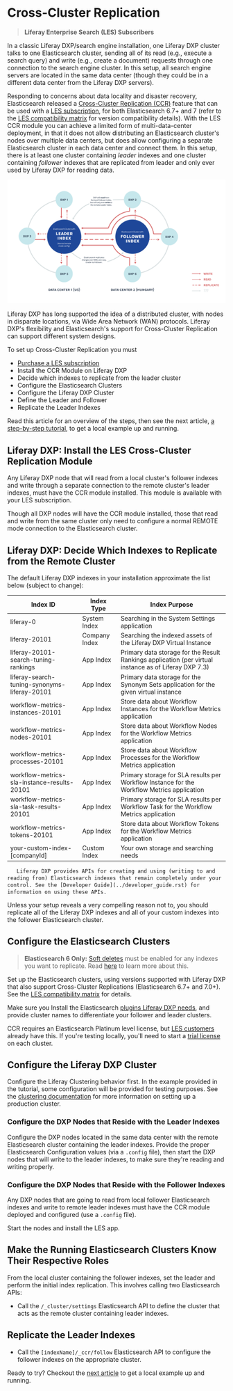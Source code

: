 # Cross-Cluster Replication

> **Liferay Enterprise Search (LES) Subscribers**

In a classic Liferay DXP/search engine installation, one Liferay DXP cluster talks to one Elasticsearch cluster, sending all of its read (e.g., execute a search query) and write (e.g., create a document) requests through one connection to the search engine cluster. In this setup, all search engine servers are located in the same data center (though they could be in a different data center from the Liferay DXP servers).

Responding to concerns about data locality and disaster recovery, Elasticsearch released a [Cross-Cluster Replication (CCR)](https://www.elastic.co/guide/en/elasticsearch/reference/current/xpack-ccr.html) feature that can be used with a [LES subscription](https://www.liferay.com/products/dxp/enterprise-search), for both Elasticsearch 6.7+ and 7 (refer to the [LES compatibility matrix](https://www.liferay.com/compatibility-matrix/liferay-enterprise-search) for version compatibility details). With the LES CCR module you can achieve a limited form of multi-data-center deployment, in that it does not allow distributing an Elasticsearch cluster's nodes over multiple data centers, but does allow configuring a separate Elasticsearch cluster in each data center and connect them. In this setup, there is at least one cluster containing _leader_ indexes and one cluster containing _follower_ indexes that are replicated from leader and only ever used by Liferay DXP for reading data.

![With Cross-Cluster Replication, disparate data centers can hold synchronized Elasticsearch Clusters with Liferay DXP indexes.](./cross-cluster-replication/images/01.png)


Liferay DXP has long supported the idea of a distributed cluster, with nodes in disparate locations, via Wide Area Network (WAN) protocols. Liferay DXP's flexibility and Elasticsearch's support for Cross-Cluster Replication can support different system designs.

To set up Cross-Cluster Replication you must

- [Purchase a LES subscription](https://www.liferay.com/products/dxp/enterprise-search)
- Install the CCR Module on Liferay DXP
- Decide which indexes to replicate from the leader cluster
- Configure the Elasticsearch Clusters
- Configure the Liferay DXP Cluster
- Define the Leader and Follower
- Replicate the Leader Indexes

Read this article for an overview of the steps, then see the next article, [a step-by-step tutorial](./configuring-cross-cluster-replication.md), to get a local example up and running.

## Liferay DXP: Install the LES Cross-Cluster Replication Module

<!-- Does a docker container constitute a single node in a cluster? if so we'll need to instruct to use the mp app in control panel to install the ccr module into each dxp node that will use a read-only connection to the follower cluster. -->

Any Liferay DXP node that will read from a local cluster's follower indexes and write through a separate connection to the remote cluster's leader indexes, must have the CCR module installed. This module is available with your LES subscription.

Though all DXP nodes will have the CCR module installed, those that read and write from the same cluster only need to configure a normal REMOTE mode connection to the Elasticsearch cluster.

##  Liferay DXP: Decide Which Indexes to Replicate from the Remote Cluster

The default Liferay DXP indexes in your installation approximate the list below (subject to change):
<!-- This table is probably good info to include somewhere more central, not just in CCR docs -->

| Index ID                                      | Index Type    | Index Purpose |
| --------------------------------------------- | ------------- | ------------- |
| liferay-0                                     | System Index  | Searching in the System Settings application |
| liferay-20101                                 | Company Index | Searching the indexed assets of the Liferay DXP Virtual Instance |
| liferay-20101-search-tuning-rankings          | App Index     | Primary data storage for the Result Rankings application (per virtual instance as of Liferay DXP 7.3) |
| liferay-search-tuning-synonyms-liferay-20101  | App Index     | Primary data storage for the Synonym Sets application for the given virtual instance |
| workflow-metrics-instances-20101              | App Index     | Store data about Workflow Instances for the Workflow Metrics application |
| workflow-metrics-nodes-20101                  | App Index     | Store data about Workflow Nodes for the Workflow Metrics application |
| workflow-metrics-processes-20101              | App Index     | Store data about Workflow Processes for the Workflow Metrics application |
| workflow-metrics-sla-instance-results-20101   | App Index     | Primary storage for SLA results per Workflow Instance for the Workflow Metrics application |
| workflow-metrics-sla-task-results-20101       | App Index     | Primary storage for SLA results per Workflow Task for the Workflow Metrics application |
| workflow-metrics-tokens-20101                 | App Index     | Store data about Workflow Tokens for the Workflow Metrics application |
| your-custom-index-[companyId]                 | Custom Index     | Your own storage and searching needs |

```note::
   Liferay DXP provides APIs for creating and using (writing to and reading from) Elasticsearch indexes that remain completely under your control. See the [Developer Guide](../developer_guide.rst) for information on using these APIs.
```

Unless your setup reveals a very compelling reason not to, you should replicate all of the Liferay DXP indexes and all of your custom indexes into the follower Elasticsearch cluster. 

## Configure the Elasticsearch Clusters

> **Elasticsearch 6 Only:** [Soft deletes](https://www.elastic.co/guide/en/elasticsearch/reference/6.7/ccr-requirements.html) must be enabled for any indexes you want to replicate. Read [here](./configuring-ccr-enabling-soft-deletes-on-elasticsearch-6.md) to learn more about this.

Set up the Elasticsearch clusters, using versions supported with Liferay DXP that also support Cross-Cluster Replications (Elasticsearch 6.7+ and 7.0+). See the [LES compatibility matrix](https://help.liferay.com/hc/en-us/articles/360016511651-Liferay-Enterprise-Search-Compatibility-Matrix) for details.

Make sure you Install the Elasticsearch [plugins Liferay DXP needs](../installation/installing-elasticsearch.md), and provide cluster names to differentiate your follower and leader clusters.

CCR requires an Elasticsearch Platinum level license, but [LES customers](./introduction-to-les.md) already have this. If you're testing locally, you'll need to start a [trial license](https://www.elastic.co/guide/en/elasticsearch/reference/7.x/start-trial.html) on each cluster.

## Configure the Liferay DXP Cluster 

Configure the Liferay Clustering behavior first. In the example provided in the tutorial, some configuration will be provided for testing purposes. See the [clustering documentation](../../installation-and-upgrades/setting-up-liferay-dxp/configuring-clustering-for-high-availability/01-introduction-to-clustering-liferay-dxp.md) for more information on setting up a production cluster.

### Configure the DXP Nodes that Reside with the Leader Indexes

Configure the DXP nodes located in the same data center with the remote Elasticsearch cluster containing the leader indexes. Provide the proper Elasticsearch Configuration values (via a `.config` file), then start the DXP nodes that will write to the leader indexes, to make sure they're reading and writing properly.

### Configure the DXP Nodes that Reside with the Follower Indexes

Any DXP nodes that are going to read from local follower Elasticsearch indexes and write to remote leader indexes must have the CCR module deployed and configured (use a `.config` file).

Start the nodes and install the LES app.

## Make the Running Elasticsearch Clusters Know Their Respective Roles

From the local cluster containing the follower indexes, set the leader and perform the initial index replication. This involves calling two Elasticsearch APIs:

- Call the `/_cluster/settings` Elasticsearch API to define the cluster that acts as the remote cluster containing leader indexes.

## Replicate the Leader Indexes

- Call the `[indexName]/_ccr/follow` Elasticsearch API to configure the follower indexes on the appropriate cluster.

Ready to try? Checkout the [next article](./configuring-cross-cluster-replication.md) to get a local example up and running.

